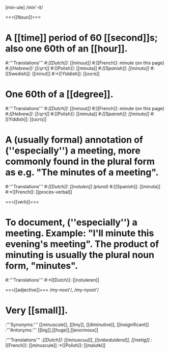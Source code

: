 [min-ute] /min'-it/

===[[Noun]]===
# A [[time]] period of 60 [[second]]s; also one 60th of an [[hour]].
#:'''Translations'''
#:*[[Dutch]]: [[minuut]]
#:*[[French]]: minute (on this page)
#:*[[Hebrew]]: [[דקה]]
#:*[[Polish]]: [[minuta]]
#:*[[Spanish]]: [[minuto]]
#:*[[Swedish]]: [[minut]]
#:*[[Yiddish]]: [[מינוט]]
# One 60th of a [[degree]].
#:'''Translations'''
#:*[[Dutch]]: [[minuut]]
#:*[[French]]: minute (on this page)
#:*[[Hebrew]]: [[דקה]]
#:*[[Polish]]: [[minuta]]
#:*[[Spanish]]: [[minuto]]
#:*[[Yiddish]]: [[מינוט]]
# A (usually formal) annotation of (''especially'') a meeting, more commonly found in the plural form as e.g. "The minutes of a meeting".
#:'''Translations'''
#:*[[Dutch]]: [[notulen]] (plural)
#:*[[Spanish]]: [[minuta]]
#:*[[French]]: [[procès-verbal]]

===[[verb]]===
# To document, (''especially'') a meeting. Example: "I'll minute this evening's meeting". The product of minuting is usually the plural noun form, "minutes".
#:'''Translations'''
#:*[[Dutch]]: [[notuleren]]

===[[adjective]]===
/my-noot'/, /my-nyoot'/
# Very [[small]]. 
:'''Synonyms:''' [[minuscule]], [[tiny]], [[diminutive]], [[insignificant]] 
:'''Antonyms:''' [[big]],[[huge]],[[enormous]]

:'''Translations'''
:*[[Dutch]]: [[minuscuul]], [[onbeduidend]], [[nietig]]
:*[[French]]: [[minuscule]]
:*[[Polish]]: [[malutki]]